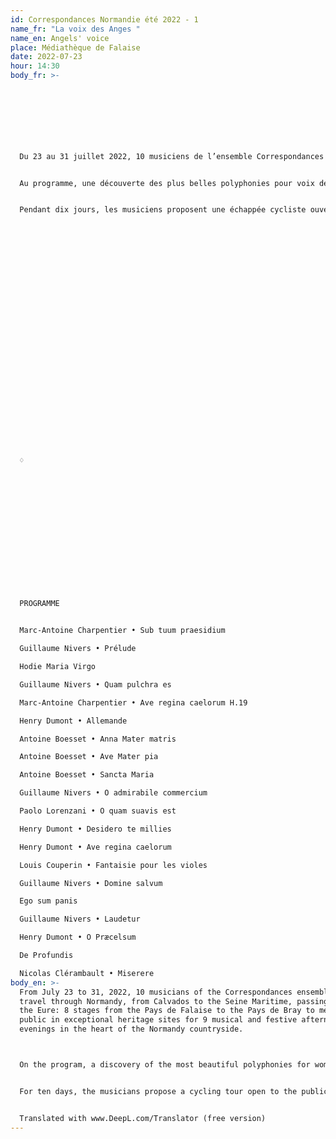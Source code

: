 ```yaml
---
id: Correspondances Normandie été 2022 - 1
name_fr: "La voix des Anges "
name_en: Angels' voice
place: Médiathèque de Falaise
date: 2022-07-23
hour: 14:30
body_fr: >-
  	


  		


  			

  Du 23 au 31 juillet 2022, 10 musiciens de l’ensemble Correspondances sillonnent la Normandie, du Calvados à la Seine Maritime, en passant par l’Eure : 8 étapes du Pays de Falaise au Pays de Bray à la rencontre du public dans des lieux de patrimoine d’exception pour 9 après-midi ou soirées musicales et festives au coeur des pays normands.


  Au programme, une découverte des plus belles polyphonies pour voix de femmes et instruments anciens qui ont fait la splendeur musicale des couvents au 17ème siècle. Tous les commentateurs de l’époque rapportent qu’à l’écoute de leurs chants apparaissaient sous leurs yeux fermés, les anges musiciens du paradis !


  Pendant dix jours, les musiciens proposent une échappée cycliste ouverte au public d’un lieu de concert à l’autre : laissez-vous embarquer dans la tournée aux côtés des artistes sur les routes normandes au gré d’ateliers de découverte de la musique baroque à destination de tous – petits et grands – de visites et découvertes du patrimoine historique, artistique et naturel, et de concerts intimistes au plus près des musiciens.

  		


  	


  	


  		


  			 		


  	


  	


  		


  			

  ♢

  		


  	


  	


  		


  			

  PROGRAMME


  Marc-Antoine Charpentier • Sub tuum praesidium

  Guillaume Nivers • Prélude

  Hodie Maria Virgo

  Guillaume Nivers • Quam pulchra es

  Marc-Antoine Charpentier • Ave regina caelorum H.19

  Henry Dumont • Allemande

  Antoine Boesset • Anna Mater matris

  Antoine Boesset • Ave Mater pia

  Antoine Boesset • Sancta Maria

  Guillaume Nivers • O admirabile commercium

  Paolo Lorenzani • O quam suavis est

  Henry Dumont • Desidero te millies

  Henry Dumont • Ave regina caelorum

  Louis Couperin • Fantaisie pour les violes

  Guillaume Nivers • Domine salvum

  Ego sum panis

  Guillaume Nivers • Laudetur

  Henry Dumont • O Præcelsum

  De Profundis

  Nicolas Clérambault • Miserere
body_en: >-
  From July 23 to 31, 2022, 10 musicians of the Correspondances ensemble will
  travel through Normandy, from Calvados to the Seine Maritime, passing through
  the Eure: 8 stages from the Pays de Falaise to the Pays de Bray to meet the
  public in exceptional heritage sites for 9 musical and festive afternoons or
  evenings in the heart of the Normandy countryside.



  On the program, a discovery of the most beautiful polyphonies for women's voices and ancient instruments which made the musical splendor of the convents in the 17th century. All the commentators of the time report that when they listened to their songs, the musical angels of heaven appeared before their eyes!


  For ten days, the musicians propose a cycling tour open to the public from one concert venue to another: let yourself be taken on the tour alongside the artists on the roads of Normandy through workshops for the discovery of baroque music for all - young and old - visits and discoveries of the historical, artistic and natural heritage, and intimate concerts close to the musicians.		 	


  Translated with www.DeepL.com/Translator (free version)
---
```

